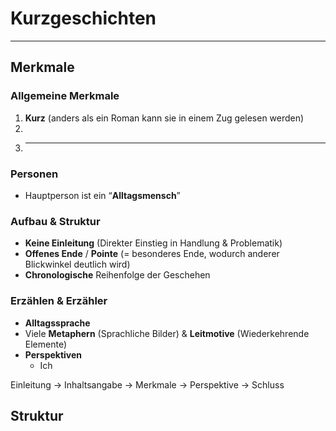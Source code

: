 # Kurzgeschichten
___
## Merkmale
### Allgemeine Merkmale
1. **Kurz** (anders als ein Roman kann sie in einem Zug gelesen werden)
2. 
3. ****
### Personen
- Hauptperson ist ein “**Alltagsmensch**”

### Aufbau & Struktur
- **Keine Einleitung** (Direkter Einstieg in Handlung & Problematik)
- **Offenes Ende** / **Pointe** (= besonderes Ende, wodurch anderer Blickwinkel deutlich wird)
- **Chronologische** Reihenfolge der Geschehen

### Erzählen & Erzähler
- **Alltagssprache**
- Viele **Metaphern** (Sprachliche Bilder) & **Leitmotive** (Wiederkehrende Elemente)
- **Perspektiven**
	- Ich

Einleitung → Inhaltsangabe → Merkmale → Perspektive → Schluss


## Struktur
